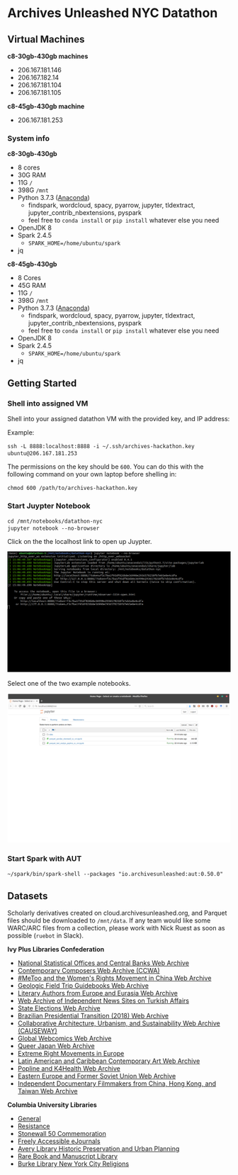 # Archives Unleashed NYC Datathon

## Virtual Machines

**c8-30gb-430gb machines**

- 206.167.181.146
- 206.167.182.14
- 206.167.181.104
- 206.167.181.105

**c8-45gb-430gb machine**

- 206.167.181.253

### System info

**c8-30gb-430gb**

- 8 cores
- 30G RAM
- 11G `/`
- 398G `/mnt`
- Python 3.7.3 ([Anaconda](https://www.anaconda.com/distribution/))
  -  findspark, wordcloud, spacy, pyarrow, jupyter, tldextract, jupyter_contrib_nbextensions, pyspark
  -  feel free to `conda install` or `pip install` whatever else you need
- OpenJDK 8
- Spark 2.4.5
  - `SPARK_HOME=/home/ubuntu/spark`
- jq

**c8-45gb-430gb**
- 8 Cores
- 45G RAM
- 11G `/`
- 398G `/mnt`
- Python 3.7.3 ([Anaconda](https://www.anaconda.com/distribution/))
  - findspark, wordcloud, spacy, pyarrow, jupyter, tldextract, jupyter_contrib_nbextensions, pyspark
  - feel free to `conda install` or `pip install` whatever else you need
- OpenJDK 8
- Spark 2.4.5
  - `SPARK_HOME=/home/ubuntu/spark`
- jq

## Getting Started

### Shell into assigned VM

Shell into your assigned datathon VM with the provided key, and IP address:

Example:

```
ssh -L 8888:localhost:8888 -i ~/.ssh/archives-hackathon.key ubuntu@206.167.181.253
```

The permissions on the key should be `600`. You can do this with the following command on your own laptop before shelling in:

```
chmod 600 /path/to/archives-hackathon.key
```

### Start Juypter Notebook

```
cd /mnt/notebooks/datathon-nyc
jupyter notebook --no-browser
```

Click on the the localhost link to open up Juypter.

![](../assets/jupyter-shell.png)

Select one of the two example notebooks.

![](../assets/juypter.png)

### Start Spark with AUT

```
~/spark/bin/spark-shell --packages "io.archivesunleashed:aut:0.50.0"
```

## Datasets

Scholarly derivatives created on cloud.archivesunleashed.org, and Parquet files should be downloaded to `/mnt/data`. If any team would like some WARC/ARC files from a collection, please work with Nick Ruest as soon as possible (`ruebot` in Slack).

**Ivy Plus Libraries Confederation**

- [National Statistical Offices and Central Banks Web Archive](https://zenodo.org/record/3633683)
- [Contemporary Composers Web Archive (CCWA)](https://zenodo.org/record/3692559)
- [#MeToo and the Women's Rights Movement in China Web Archive](https://zenodo.org/record/3633681)
- [Geologic Field Trip Guidebooks Web Archive](https://zenodo.org/record/3666295)
- [Literary Authors from Europe and Eurasia Web Archive](https://zenodo.org/record/3632728)
- [Web Archive of Independent News Sites on Turkish Affairs](https://zenodo.org/record/3633234)
- [State Elections Web Archive](https://zenodo.org/record/3635634)
- [Brazilian Presidential Transition (2018) Web Archive](https://zenodo.org/record/3659692)
- [Collaborative Architecture, Urbanism, and Sustainability Web Archive (CAUSEWAY)](https://zenodo.org/record/3674173)
- [Global Webcomics Web Archive](https://zenodo.org/record/3633737)
- [Queer Japan Web Archive](https://zenodo.org/record/3633284)
- [Extreme Right Movements in Europe](https://zenodo.org/record/3633161)
- [Latin American and Caribbean Contemporary Art Web Archive](https://zenodo.org/record/3633118)
- [Popline and K4Health Web Archive](https://zenodo.org/record/3633022)
- [Eastern Europe and Former Soviet Union Web Archive](https://zenodo.org/record/3633031)
- [Independent Documentary Filmmakers from China, Hong Kong, and Taiwan Web Archive](https://zenodo.org/record/3632912)

**Columbia University Libraries**

- [General](https://zenodo.org/record/3633290)
- [Resistance](https://zenodo.org/record/3660457)
- [Stonewall 50 Commemoration](https://zenodo.org/record/3631347)
- [Freely Accessible eJournals](https://zenodo.org/record/3633671)
- [Avery Library Historic Preservation and Urban Planning](https://doi.org/10.5683/SP2/Z68EVJ)
- [Rare Book and Manuscript Library](https://zenodo.org/record/3701593)
- [Burke Library New York City Religions](https://zenodo.org/record/3701455)
